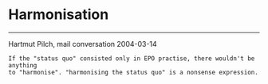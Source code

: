 # Harmonisation

------------------------------------------------------------------------

Hartmut Pilch, mail conversation 2004-03-14

`If the "status quo" consisted only in EPO practise, there wouldn't be anything`\
`to "harmonise". "harmonising the status quo" is a nonsense expression.`
